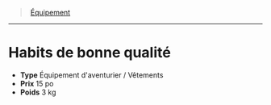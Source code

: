 ﻿---
!Equipment
Type: Équipement d'aventurier / Vêtements
Price: 15 po
Weight: 3 kg
Id: equipment_hd.md#habits-de-bonne-qualité
ParentLink: equipment_hd.md#Équipement
Name: Habits de bonne qualité
ParentName: Équipement
NameLevel: 1
---
> [Équipement](hd_equipment.md)

---

# Habits de bonne qualité

- **Type** Équipement d'aventurier / Vêtements
- **Prix** 15 po
- **Poids** 3 kg

